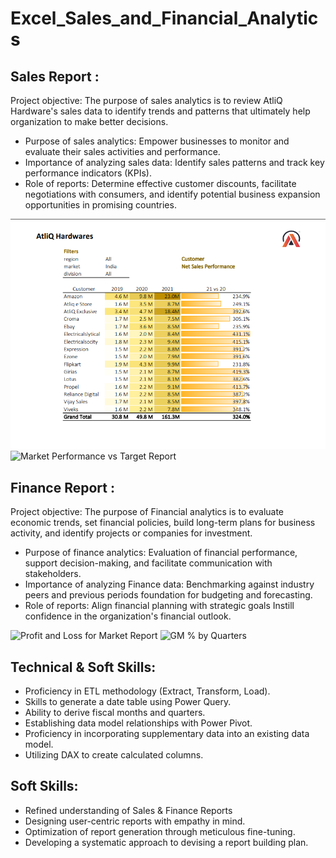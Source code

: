 # Excel_Sales_and_Financial_Analytics
## Sales Report : 
Project objective: The purpose of sales analytics is to review AtliQ Hardware's sales data to identify trends and patterns that ultimately help organization to make better decisions.

- Purpose of sales analytics: Empower businesses to monitor and evaluate their sales activities and performance.
- Importance of analyzing sales data: Identify sales patterns and track key performance indicators (KPIs).
- Role of reports: Determine effective customer discounts, facilitate negotiations with consumers, and identify potential business expansion opportunities in promising countries.

 ![Customer Performance Report](https://github.com/AshishpatilRK/Excel_Sales_and_Financial_Analytics/blob/main/Imges/Customer%20Performance%20Report.png)
 ![Market Performance vs Target Report](https://github.com/user-attachments/assets/587984f9-71b4-4f54-a69c-d335a208881c)

## Finance Report :
Project objective: The purpose of Financial analytics is to evaluate economic trends, set financial policies, build long-term plans for business activity, and identify projects or companies for investment.

- Purpose of finance analytics: Evaluation of financial performance, support decision-making, and facilitate communication with stakeholders.
- Importance of analyzing Finance data: Benchmarking against industry peers and previous periods foundation for budgeting and forecasting.
- Role of reports: Align financial planning with strategic goals Instill confidence in the organization's financial outlook.

![Profit and Loss for Market Report](https://github.com/user-attachments/assets/7ca45864-1883-4fa8-8c4f-92c3152cdf83)
![GM % by Quarters](https://github.com/user-attachments/assets/2a5455e3-6ad9-4357-9834-5c6d74cc11a9)



## Technical & Soft Skills:
- 	Proficiency in ETL methodology (Extract, Transform, Load).
- 	Skills to generate a date table using Power Query.
- 	Ability to derive fiscal months and quarters.
- 	Establishing data model relationships with Power Pivot.
- 	Proficiency in incorporating supplementary data into an existing data model.
- 	Utilizing DAX to create calculated columns.

## Soft Skills:
- 	Refined understanding of Sales & Finance Reports
- 	Designing user-centric reports with empathy in mind.
- 	Optimization of report generation through meticulous fine-tuning.
- 	Developing a systematic approach to devising a report building plan.
